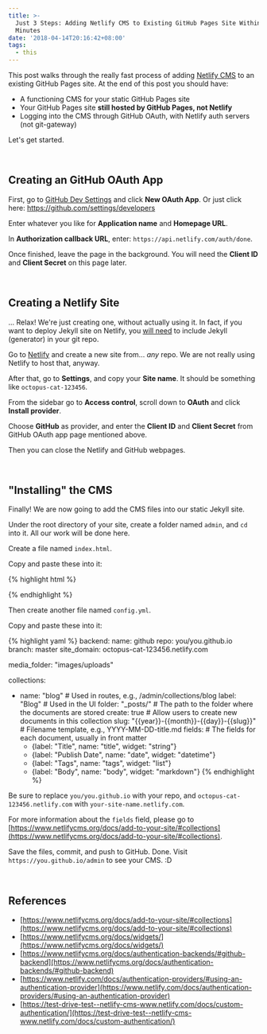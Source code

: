 ```yaml
---
title: >-
  Just 3 Steps: Adding Netlify CMS to Existing GitHub Pages Site Within 10
  Minutes
date: '2018-04-14T20:16:42+08:00'
tags:
  - this
---
```

This post walks through the really fast process of adding [Netlify CMS](https://www.netlifycms.org/) to an existing GitHub Pages site. At the end of this post you should have:

* A functioning CMS for your static GitHub Pages site
* Your GitHub Pages site **still hosted by GitHub Pages, not Netlify**
* Logging into the CMS through GitHub OAuth, with Netlify auth servers (not git-gateway)

Let's get started.

<br>

## Creating an GitHub OAuth App

First, go to [GitHub Dev Settings](https://github.com/settings/developers) and click **New OAuth App**. Or just click here: <https://github.com/settings/developers>

Enter whatever you like for **Application name** and **Homepage URL**.

In **Authorization callback URL**, enter: `https://api.netlify.com/auth/done`.

Once finished, leave the page in the background. You will need the **Client ID** and **Client Secret** on this page later.

<br>

## Creating a Netlify Site

... Relax! We're just creating one, without actually using it. In fact, if you want to deploy Jekyll site on Netlify, you [will need](https://www.netlify.com/blog/2015/10/28/a-step-by-step-guide-jekyll-3.0-on-netlify/) to include Jekyll (generator) in your git repo.

Go to [Netlify](https://app.netlify.com/account/sites) and create a new site from... _any_ repo. We are not really using Netlify to host that, anyway.

After that, go to **Settings**, and copy your __Site name__. It should be something like `octopus-cat-123456`.

From the sidebar go to **Access control**, scroll down to **OAuth** and click **Install provider**.

Choose **GitHub** as provider, and enter the **Client ID** and **Client Secret** from GitHub OAuth app page mentioned above.

Then you can close the Netlify and GitHub webpages.

<br>

## "Installing" the CMS

Finally! We are now going to add the CMS files into our static Jekyll site.

Under the root directory of your site, create a folder named `admin`, and `cd` into it. All our work will be done here.

Create a file named `index.html`.

Copy and paste these into it:

{% highlight html %}
<!doctype html>
<html>
<head>
  <meta charset="utf-8" />
  <meta name="viewport" content="width=device-width, initial-scale=1.0" />
  <title>Content Manager</title>

  <!-- Include the styles for the Netlify CMS UI, after your own styles -->

  <link rel="stylesheet" href="https://unpkg.com/netlify-cms@^1.0.0/dist/cms.css" />

</head>
<body>
  <!-- Include the script that builds the page and powers Netlify CMS -->
  <script src="https://unpkg.com/netlify-cms@^1.0.0/dist/cms.js"></script>
</body>
</html>
{% endhighlight %}

Then create another file named `config.yml`.

Copy and paste these into it:

{% highlight yaml %}
backend:
  name: github
  repo: you/you.github.io
  branch: master
  site_domain: octopus-cat-123456.netlify.com

media_folder: "images/uploads"

collections:
  - name: "blog" # Used in routes, e.g., /admin/collections/blog
    label: "Blog" # Used in the UI
    folder: "_posts/" # The path to the folder where the documents are stored
    create: true # Allow users to create new documents in this collection
    slug: "{{year}}-{{month}}-{{day}}-{{slug}}" # Filename template, e.g., YYYY-MM-DD-title.md
    fields: # The fields for each document, usually in front matter
      - {label: "Title", name: "title", widget: "string"}
      - {label: "Publish Date", name: "date", widget: "datetime"}
      - {label: "Tags", name: "tags", widget: "list"}
      - {label: "Body", name: "body", widget: "markdown"}
{% endhighlight %}

Be sure to replace `you/you.github.io` with your repo, and `octopus-cat-123456.netlify.com` with `your-site-name.netlify.com`.

For more information about the `fields` field, please go to [https://www.netlifycms.org/docs/add-to-your-site/#collections](https://www.netlifycms.org/docs/add-to-your-site/#collections).

Save the files, commit, and push to GitHub. Done. Visit `https://you.github.io/admin` to see your CMS. :D

<br>

## References

- [https://www.netlifycms.org/docs/add-to-your-site/#collections](https://www.netlifycms.org/docs/add-to-your-site/#collections)
- [https://www.netlifycms.org/docs/widgets/](https://www.netlifycms.org/docs/widgets/)
- [https://www.netlifycms.org/docs/authentication-backends/#github-backend](https://www.netlifycms.org/docs/authentication-backends/#github-backend)
- [https://www.netlify.com/docs/authentication-providers/#using-an-authentication-provider](https://www.netlify.com/docs/authentication-providers/#using-an-authentication-provider)
- [https://test-drive-test--netlify-cms-www.netlify.com/docs/custom-authentication/](https://test-drive-test--netlify-cms-www.netlify.com/docs/custom-authentication/)
